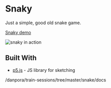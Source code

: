 # Snaky

Just a simple, good old snake game.

[Snaky demo](https://danpora.github.io/train-sessions/snake)

![snaky in action](https://github.com/danpora/train-sessions/snake/docs/snaky_screen.png)


## Built With

* [p5.js](https://p5js.org/) - JS library for sketching


/danpora/train-sessions/tree/master/snake/docs
